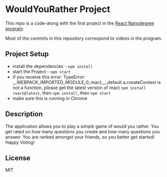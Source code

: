 # WouldYouRather Project

This repo is a code-along with the first project in the [React Nanodegree program](https://www.udacity.com/course/react-nanodegree--nd019).

Most of the commits in this repository correspond to videos in the program.

## Project Setup
* install the dependencies - `npm install`
* start the Project - `npm start`
* if you receive this error: TypeError: __WEBPACK_IMPORTED_MODULE_0_react___default.a.createContext is not a function, 
please get the latest version of react `npm install react@latest`, then `npm install`, then `npm start`
* make sure this is running in Chrome

## Description

The application allows you to play a simple game of would you rather. You get rated on how many questions you create and how many questions you answer. You are ranked amongst your friends, so you better get started! Happy Voting!

## License

MIT
